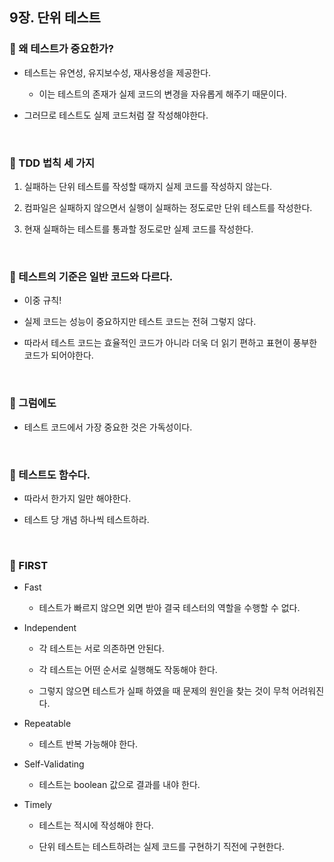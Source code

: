 ## 9장. 단위 테스트

### 📍 왜 테스트가 중요한가?

- 테스트는 유연성, 유지보수성, 재사용성을 제공한다.

  - 이는 테스트의 존재가 실제 코드의 변경을 자유롭게 해주기 때문이다.

- 그러므로 테스트도 실제 코드처럼 잘 작성해야한다.

<br>

### 📍 TDD 법칙 세 가지

1. 실패하는 단위 테스트를 작성할 때까지 실제 코드를 작성하지 않는다.

2. 컴파일은 실패하지 않으면서 실행이 실패하는 정도로만 단위 테스트를 작성한다.

3. 현재 실패하는 테스트를 통과할 정도로만 실제 코드를 작성한다.

<br>

### 📍 테스트의 기준은 일반 코드와 다르다.

- 이중 규칙!

- 실제 코드는 성능이 중요하지만 테스트 코드는 전혀 그렇지 않다.

- 따라서 테스트 코드는 효율적인 코드가 아니라 더욱 더 읽기 편하고 표현이 풍부한 코드가 되어야한다.

<br>

### 📍 그럼에도

- 테스트 코드에서 가장 중요한 것은 가독성이다.

<br>

### 📍 테스트도 함수다.

- 따라서 한가지 일만 해야한다.

- 테스트 당 개념 하나씩 테스트하라.

<br>

### 📍 FIRST

- Fast

  - 테스트가 빠르지 않으면 외면 받아 결국 테스터의 역할을 수행할 수 없다.

- Independent

  - 각 테스트는 서로 의존하면 안된다.

  - 각 테스트는 어떤 순서로 실행해도 작동해야 한다.

  - 그렇지 않으면 테스트가 실패 하였을 때 문제의 원인을 찾는 것이 무척 어려워진다.

- Repeatable

  - 테스트 반복 가능해야 한다.

- Self-Validating

  - 테스트는 boolean 값으로 결과를 내야 한다.

- Timely

  - 테스트는 적시에 작성해야 한다.

  - 단위 테스트는 테스트하려는 실제 코드를 구현하기 직전에 구현한다.
